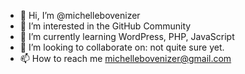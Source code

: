 - 👋 Hi, I’m @michellebovenizer
- 👀 I’m interested in the GitHub Community
- 🌱 I’m currently learning WordPress, PHP, JavaScript
- 💞️ I’m looking to collaborate on: not quite sure yet.
- 📫 How to reach me michellebovenizer@gmail.com

<!---
michellebovenizer/michellebovenizer is a ✨ special ✨ repository because its `README.md` (this file) appears on your GitHub profile.
You can click the Preview link to take a look at your changes.
--->
